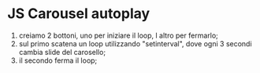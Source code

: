 # JS Carousel autoplay

1) creiamo 2 bottoni, uno per iniziare il loop, l altro per fermarlo;
2) sul primo scatena un loop utilizzando "setinterval", dove ogni 3 secondi cambia slide del carosello;
3) il secondo ferma il loop;